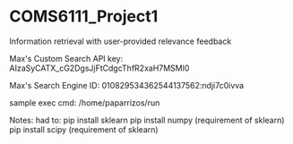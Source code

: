# COMS6111_Project1
Information retrieval with user-provided relevance feedback

Max's Custom Search API key:
AIzaSyCATX_cG2DgsJjFtCdgcThfR2xaH7MSMl0

Max's Search Engine ID:
010829534362544137562:ndji7c0ivva

sample exec cmd:
/home/paparrizos/run

Notes:
had to:
pip install sklearn
pip install numpy (requirement of sklearn)
pip install scipy (requirement of sklearn)

